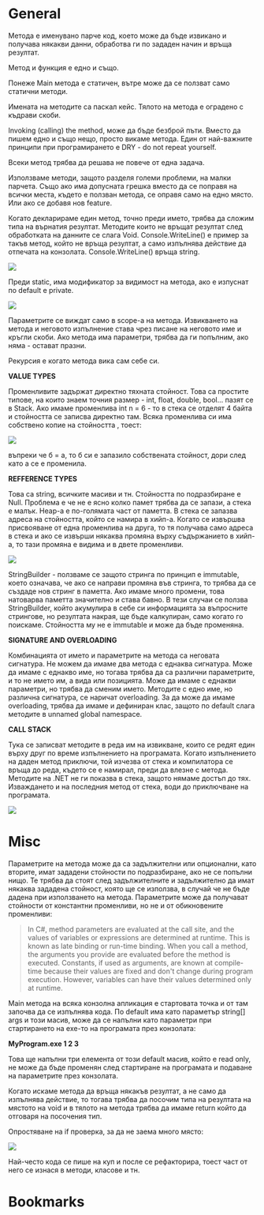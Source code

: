 # General
Метода е именувано парче код, което може да бъде извикано и получава някакви данни, обработва ги по зададен начин и връща резултат. 

Метод и функция е едно и също.

Понеже Main метода е статичен, вътре може да се ползват само статични методи.

Имената на методите са паскал кейс. Тялото на метода е оградено с къдрави скоби.

Invoking (calling) the method, може да бъде безброй пъти. Вместо да пишем едно и също нещо, просто викаме метода. Един от най-важните принципи при програмирането е DRY - do not repeat yourself.

Всеки метод трябва да решава не повече от една задача.

Използваме методи, защото разделя големи проблеми, на малки парчета. Също ако има допусната грешка вместо да се поправя на всички места, където е ползван метода, се оправя само на едно място. Или ако се добавя нов feature.

Когато декларираме един метод, точно преди името, трябва да сложим типа на върнатия резултат. Методите които не връщат резултат след обработката на данните се слага Void. Console.WriteLine() е пример за такъв метод, който не връща резултат, а само изпълнява действие да отпечата на конзолата. Console.WriteLine() връща string.

![](https://github.com/GerardSh/SoftwareUniversity/blob/main/a/Pasted%20image%2020240120211013.png)

Преди static, има модификатор за видимост на метода, ако е изпуснат по default е private.

![](https://github.com/GerardSh/SoftwareUniversity/blob/main/a/Pasted%20image%2020240120225140.png)

Параметрите се виждат само в scope-a на метода.
Извикването на метода и неговото изпълнение става чрез писане на неговото име и кръгли скоби. Ако метода има параметри, трябва да ги попълним, ако няма - остават празни.

Рекурсия е когато метода вика сам себе си.

**VALUE TYPES**

Променливите задържат директно тяхната стойност. Това са простите типове, на които знаем точния размер - int, float, double, bool... пазят се в Stack. Ако имаме променлива int n = 6 - то в стека се отделят 4 байта и стойността се записва директно там. 
Всяка променлива си има собствено копие на стойността , тоест:

![](https://github.com/GerardSh/SoftwareUniversity/blob/main/a/Pasted%20image%2020240121234309.png)

въпреки че б = а, то б си е запазило собствената стойност, дори след като а се е променила.

**REFFERENCE TYPES**

Това са string, всичките масиви и тн. Стойността по подразбиране е  Null. Проблема е че не е ясно колко памет трябва да се запази, а стека е малък. Heap-а е по-голямата част от паметта. В стека се запазва адреса на стойността, който се намира в хийп-а. Когато се извършва присвояване от една променлива на друга, то тя получава само адреса в стека и ако се извърши някаква промяна върху съдържанието в хийп-а, то тази промяна е видима и в двете променливи.

![](https://github.com/GerardSh/SoftwareUniversity/blob/main/a/Pasted%20image%2020240121235515.png)

StringBuilder - ползваме се защото стринга по принцип е immutable, което означава, че ако се направи промяна във стринга, то трябва да се създаде нов стринг в паметта. Ако имаме много промени, това натоварва паметта значително и става бавно. В тези случаи се ползва StringBuilder, който акумулира в себе си информацията за въпросните стрингове, но резултата накрая, ще бъде калкулиран, само когато го поискаме. Стойността му не е immutable и може да бъде променяна. 

**SIGNATURE AND OVERLOADING**

Комбинацията от името и параметрите на метода са неговата сигнатура. Не можем да имаме два метода с еднаква сигнатура. Може да имаме с еднакво име, но тогава трябва да са различни параметрите, и то не името им, а вида или позицията. Може да имаме с еднакви параметри, но трябва да сменим името. 
Методите с едно име, но различна сигнатура, се наричат overloading. За да може да имаме overloading, трябва да имаме и дефиниран клас, защото по default слага методите в unnamed global namespace.

**CALL STACK**

Тука се записват методите в реда им на извикване, които се редят един върху друг по време изпълнението на програмата. Когато изпълнението на даден метод приключи, той изчезва от стека и компилатора се връща до реда, където се е намирал, преди да влезне с метода. Методите на .NET не ги показва в стека, защото нямаме достъп до тях. Изваждането и на последния метод от стека, води до приключване на програмата.

![](https://github.com/GerardSh/SoftwareUniversity/blob/main/a/Pasted%20image%2020240122170432.png)

# Misc

Параметрите на метода може да са задължителни или опционални, като вторите, имат зададени стойности по подразбиране, ако не се попълни нищо. Те трябва да стоят след задължителните и задължително да имат някаква зададена стойност, която ще се използва, в случай че не бъде дадена при използването на метода. Параметрите може да получават стойности от константни променливи, но не и от обикновените променливи:

>In C#, method parameters are evaluated at the call site, and the values of variables or expressions are determined at runtime. This is known as late binding or run-time binding.
>When you call a method, the arguments you provide are evaluated before the method is executed. Constants, if used as arguments, are known at compile-time because their values are fixed and don't change during program execution. However, variables can have their values determined only at runtime.

Main метода на всяка конзолна апликация е стартовата точка и от там започва да се изпълнява кода. По default има като параметър string[] args и този масив, може да се напълни като параметри при стартирането на exe-то на програмата през конзолата:

**MyProgram.exe 1 2 3**

Това ще напълни три елемента от този default масив, който е read only, не може да бъде променян след стартиране на програмата и подаване на параметрите през конзолата.

Когато искаме метода да връща някакъв резултат, а не само да изпълнява действие, то тогава трябва да посочим типа на резултата на мястото на void и в тялото на метода трябва да имаме return който да отговаря на посочения тип. 

Опростяване на if проверка, за да не заема много място:

![](https://github.com/GerardSh/SoftwareUniversity/blob/main/a/Pasted%20image%2020240122190240.png)

Най-често кода се пише на куп и после се рефакторира, тоест част от него се изнася в методи, класове и тн.

# Bookmarks 
